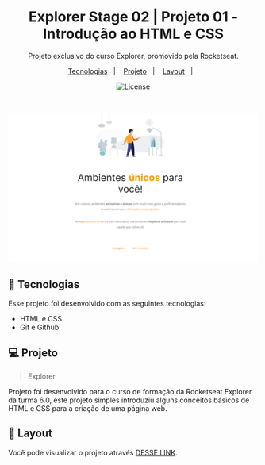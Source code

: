 <h1 align="center"> Explorer Stage 02 | Projeto 01 - Introdução ao HTML e CSS </h1>

<p align="center">
Projeto exclusivo do curso Explorer, promovido pela Rocketseat.
</p>

<p align="center">
  <a href="#-tecnologias">Tecnologias</a>&nbsp;&nbsp;&nbsp;|&nbsp;&nbsp;&nbsp;
  <a href="#-projeto">Projeto</a>&nbsp;&nbsp;&nbsp;|&nbsp;&nbsp;&nbsp;
  <a href="#-layout">Layout</a>&nbsp;&nbsp;&nbsp;|&nbsp;&nbsp;&nbsp;
</p>

<p align="center">
  <img alt="License" src="https://www.rocketseat.com.br/assets/logos/rocketseat.svg">
</p>

<br>

![preview](preview.png)

## 🚀 Tecnologias

Esse projeto foi desenvolvido com as seguintes tecnologias:

- HTML e CSS
- Git e Github

## 💻 Projeto

> Explorer

Projeto foi desenvolvido para o curso de formação da Rocketseat Explorer da turma 6.0, este projeto simples introduziu alguns conceitos básicos de HTML e CSS para a criação de uma página web.

## 🔖 Layout

Você pode visualizar o projeto através [DESSE LINK](https://felipepleao.github.io/courseProjects-rocketseat/projeto01--stg-02/).
